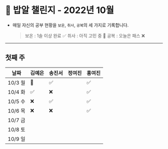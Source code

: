 # 🍚 밥알 챌린지 - 2022년 10월
- 매일 자신의 공부 현황을 `보온`, `취사`, `공복`의 세 가지로 기록합니다.
    
    > 보온 : 1솔 이상 완료 ✅
    취사 : 아직 고민 중 🤔
    공복 : 오늘은 패스 ❌
---

## 첫째 주
**날짜**|김예은|송진서|정여진|홍여진
---|---|---|---|---
10/3 월|🤔 | ✅ | | ✅
10/4 화|✅ | ❌ | | ✅
10/5 수|❌ |✅| | ✅
10/6 목|❌ |❌  | | ✅
10/7 금| |  | | 
10/8 토| |  | | 
10/9 일| |  | | 
